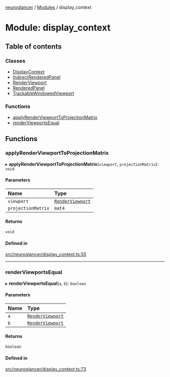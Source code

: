 [neuroglancer](../README.md) / [Modules](../modules.md) / display\_context

# Module: display\_context

## Table of contents

### Classes

- [DisplayContext](../classes/display_context.DisplayContext.md)
- [IndirectRenderedPanel](../classes/display_context.IndirectRenderedPanel.md)
- [RenderViewport](../classes/display_context.RenderViewport.md)
- [RenderedPanel](../classes/display_context.RenderedPanel.md)
- [TrackableWindowedViewport](../classes/display_context.TrackableWindowedViewport.md)

### Functions

- [applyRenderViewportToProjectionMatrix](display_context.md#applyrenderviewporttoprojectionmatrix)
- [renderViewportsEqual](display_context.md#renderviewportsequal)

## Functions

### applyRenderViewportToProjectionMatrix

▸ **applyRenderViewportToProjectionMatrix**(`viewport`, `projectionMatrix`): `void`

#### Parameters

| Name | Type |
| :------ | :------ |
| `viewport` | [`RenderViewport`](../classes/display_context.RenderViewport.md) |
| `projectionMatrix` | `mat4` |

#### Returns

`void`

#### Defined in

[src/neuroglancer/display_context.ts:55](https://github.com/ActiveBrainAtlas2/neuroglancer/blob/b9eb98e6/src/neuroglancer/display_context.ts#L55)

___

### renderViewportsEqual

▸ **renderViewportsEqual**(`a`, `b`): `boolean`

#### Parameters

| Name | Type |
| :------ | :------ |
| `a` | [`RenderViewport`](../classes/display_context.RenderViewport.md) |
| `b` | [`RenderViewport`](../classes/display_context.RenderViewport.md) |

#### Returns

`boolean`

#### Defined in

[src/neuroglancer/display_context.ts:73](https://github.com/ActiveBrainAtlas2/neuroglancer/blob/b9eb98e6/src/neuroglancer/display_context.ts#L73)
